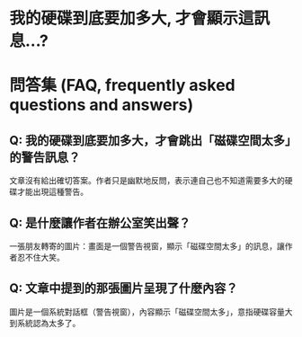 # 我的硬碟到底要加多大, 才會顯示這訊息...?

# 問答集 (FAQ, frequently asked questions and answers)

## Q: 我的硬碟到底要加多大，才會跳出「磁碟空間太多」的警告訊息？
文章沒有給出確切答案。作者只是幽默地反問，表示連自己也不知道需要多大的硬碟才能出現這種警告。

## Q: 是什麼讓作者在辦公室笑出聲？
一張朋友轉寄的圖片：畫面是一個警告視窗，顯示「磁碟空間太多」的訊息，讓作者忍不住大笑。

## Q: 文章中提到的那張圖片呈現了什麼內容？
圖片是一個系統對話框（警告視窗），內容顯示「磁碟空間太多」，意指硬碟容量大到系統認為太多了。
